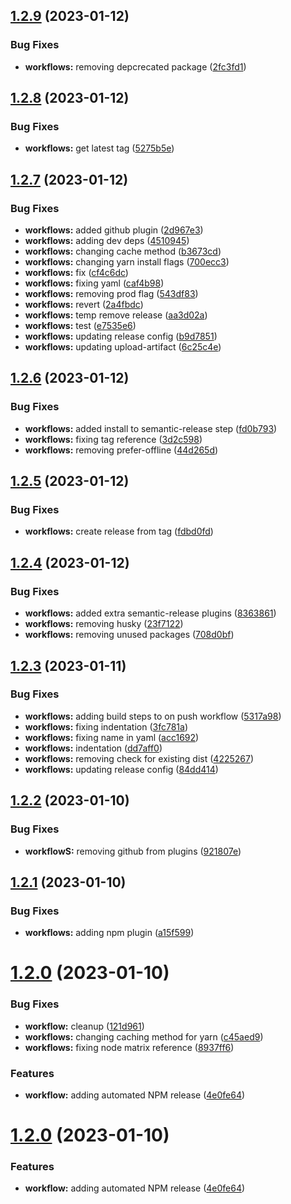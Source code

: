 ## [1.2.9](https://github.com/digitalspace/bcparks-bootstrap-theme/compare/v1.2.8...v1.2.9) (2023-01-12)


### Bug Fixes

* **workflows:** removing depcrecated package ([2fc3fd1](https://github.com/digitalspace/bcparks-bootstrap-theme/commit/2fc3fd1afbad093c0d2a9ff230bb801b8b2dae80))

## [1.2.8](https://github.com/digitalspace/bcparks-bootstrap-theme/compare/v1.2.7...v1.2.8) (2023-01-12)


### Bug Fixes

* **workflows:** get latest tag ([5275b5e](https://github.com/digitalspace/bcparks-bootstrap-theme/commit/5275b5e21e44e03ca85c32fe17bb65e3655a8a97))

## [1.2.7](https://github.com/digitalspace/bcparks-bootstrap-theme/compare/v1.2.6...v1.2.7) (2023-01-12)


### Bug Fixes

* **workflows:** added github plugin ([2d967e3](https://github.com/digitalspace/bcparks-bootstrap-theme/commit/2d967e3ab86f097ed32bf877b3cb17aba9403b10))
* **workflows:** adding dev deps ([4510945](https://github.com/digitalspace/bcparks-bootstrap-theme/commit/45109450ad2986a3e97e996dbb78c4194f6e1273))
* **workflows:** changing cache method ([b3673cd](https://github.com/digitalspace/bcparks-bootstrap-theme/commit/b3673cdb1a7bbd60ae3a58df82b8129fec1e0f68))
* **workflows:** changing yarn install flags ([700ecc3](https://github.com/digitalspace/bcparks-bootstrap-theme/commit/700ecc3f8af024d574e2bf1b576fc964c70be410))
* **workflows:** fix ([cf4c6dc](https://github.com/digitalspace/bcparks-bootstrap-theme/commit/cf4c6dc12884e0b5959bece73dcd8c8e6169bf7c))
* **workflows:** fixing yaml ([caf4b98](https://github.com/digitalspace/bcparks-bootstrap-theme/commit/caf4b98404c9bcf09bce67395a51b06907f11540))
* **workflows:** removing prod flag ([543df83](https://github.com/digitalspace/bcparks-bootstrap-theme/commit/543df83e7791854a4011e755f0c941ba9aca1f66))
* **workflows:** revert ([2a4fbdc](https://github.com/digitalspace/bcparks-bootstrap-theme/commit/2a4fbdc20fe1ea48ddd960896612e1514c66653e))
* **workflows:** temp remove release ([aa3d02a](https://github.com/digitalspace/bcparks-bootstrap-theme/commit/aa3d02a482a876cd31e2a69c2e7fde1f22383d1a))
* **workflows:** test ([e7535e6](https://github.com/digitalspace/bcparks-bootstrap-theme/commit/e7535e6f3b9c14b22d5eaca5b2a1c487d6545876))
* **workflows:** updating release config ([b9d7851](https://github.com/digitalspace/bcparks-bootstrap-theme/commit/b9d785155de3f91562e4bd2c15780f5dd89465cf))
* **workflows:** updating upload-artifact ([6c25c4e](https://github.com/digitalspace/bcparks-bootstrap-theme/commit/6c25c4eeb480fdd36b212630b089186f58848dba))

## [1.2.6](https://github.com/digitalspace/bcparks-bootstrap-theme/compare/v1.2.5...v1.2.6) (2023-01-12)


### Bug Fixes

* **workflows:** added install to semantic-release step ([fd0b793](https://github.com/digitalspace/bcparks-bootstrap-theme/commit/fd0b793e647686ccce8b41e973a14fc8da5dcad2))
* **workflows:** fixing tag reference ([3d2c598](https://github.com/digitalspace/bcparks-bootstrap-theme/commit/3d2c59842d282566b8cceefddf9b7a476622b184))
* **workflows:** removing prefer-offline ([44d265d](https://github.com/digitalspace/bcparks-bootstrap-theme/commit/44d265d14bfe653ee267a50fd124310bd921a4ff))

## [1.2.5](https://github.com/digitalspace/bcparks-bootstrap-theme/compare/v1.2.4...v1.2.5) (2023-01-12)


### Bug Fixes

* **workflows:** create release from tag ([fdbd0fd](https://github.com/digitalspace/bcparks-bootstrap-theme/commit/fdbd0fd4b0ad99a726ad90d48673fa77648c905f))

## [1.2.4](https://github.com/digitalspace/bcparks-bootstrap-theme/compare/v1.2.3...v1.2.4) (2023-01-12)


### Bug Fixes

* **workflows:** added extra semantic-release plugins ([8363861](https://github.com/digitalspace/bcparks-bootstrap-theme/commit/836386186973aa002f2d41bcb1085282148249d0))
* **workflows:** removing husky ([23f7122](https://github.com/digitalspace/bcparks-bootstrap-theme/commit/23f7122ac18815b914401384be6f17edbfa269ad))
* **workflows:** removing unused packages ([708d0bf](https://github.com/digitalspace/bcparks-bootstrap-theme/commit/708d0bfc6f5a10c57875c0ea22d377cebfebe213))

## [1.2.3](https://github.com/digitalspace/bcparks-bootstrap-theme/compare/v1.2.2...v1.2.3) (2023-01-11)


### Bug Fixes

* **workflows:** adding build steps to on push workflow ([5317a98](https://github.com/digitalspace/bcparks-bootstrap-theme/commit/5317a98860cd999d5f949f771f661c8cedea4a6c))
* **workflows:** fixing indentation ([3fc781a](https://github.com/digitalspace/bcparks-bootstrap-theme/commit/3fc781a4233b652f5038f67e1a6523f889f2ab49))
* **workflows:** fixing name in yaml ([acc1692](https://github.com/digitalspace/bcparks-bootstrap-theme/commit/acc169270aefbcf3bb2e7d09dffe434dd6f568f0))
* **workflows:** indentation ([dd7aff0](https://github.com/digitalspace/bcparks-bootstrap-theme/commit/dd7aff08dc0343e28f6d7bbd55104c193dc42dd7))
* **workflows:** removing check for existing dist ([4225267](https://github.com/digitalspace/bcparks-bootstrap-theme/commit/4225267c9864e1747dd6c90e0536762148ec7a8f))
* **workflows:** updating release config ([84dd414](https://github.com/digitalspace/bcparks-bootstrap-theme/commit/84dd41443dd8ff544d61a5c0130c1a38fb305eb0))

## [1.2.2](https://github.com/digitalspace/bcparks-bootstrap-theme/compare/v1.2.1...v1.2.2) (2023-01-10)


### Bug Fixes

* **workflowS:** removing github from plugins ([921807e](https://github.com/digitalspace/bcparks-bootstrap-theme/commit/921807e690aee44d4c70121df100b849c17e63eb))

## [1.2.1](https://github.com/digitalspace/bcparks-bootstrap-theme/compare/v1.2.0...v1.2.1) (2023-01-10)


### Bug Fixes

* **workflows:** adding npm plugin ([a15f599](https://github.com/digitalspace/bcparks-bootstrap-theme/commit/a15f599c3901663adfba21894a366af6277d6e2d))

# [1.2.0](https://github.com/digitalspace/bcparks-bootstrap-theme/compare/v1.1.0...v1.2.0) (2023-01-10)


### Bug Fixes

* **workflow:** cleanup ([121d961](https://github.com/digitalspace/bcparks-bootstrap-theme/commit/121d961120ee4442682c11893a0f994ab4c8549f))
* **workflows:** changing caching method for yarn ([c45aed9](https://github.com/digitalspace/bcparks-bootstrap-theme/commit/c45aed9f2fa4ed1bec9d47089145b036785482ae))
* **workflows:** fixing node matrix reference ([8937ff6](https://github.com/digitalspace/bcparks-bootstrap-theme/commit/8937ff61c7ad65e2afa253f19ab99a2c3a186d60))


### Features

* **workflow:** adding automated NPM release ([4e0fe64](https://github.com/digitalspace/bcparks-bootstrap-theme/commit/4e0fe64a91afcbce4189212e2da4eeb6b9fe036d))

# [1.2.0](https://github.com/digitalspace/bcparks-bootstrap-theme/compare/v1.1.0...v1.2.0) (2023-01-10)


### Features

* **workflow:** adding automated NPM release ([4e0fe64](https://github.com/digitalspace/bcparks-bootstrap-theme/commit/4e0fe64a91afcbce4189212e2da4eeb6b9fe036d))
